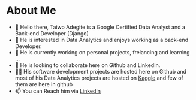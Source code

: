 # About Me

- 👋 Hello there, Taiwo Adegite is a Google Certified Data Analyst and a Back-end Developer (Django)
- 👀 He is interested in Data Analytics and enjoys working as a back-end Developer.
- 🌱 He is currently working on personal projects, frelancing and learning ...
- 💞️ He is looking to collaborate here on Github and LinkedIn.
- 👩‍💻 His software development projects are hosted here on Github and most of his Data Analytics projects are hosted on [Kaggle](https://www.kaggle.com/adegitetaiwo) and few of them are here in github
- 📫 You can Reach him via [LinkedIn](https://www.linkedin.com/in/taiwo-adegite-39849b187/)

<!---
Adegitetaiwo/Adegitetaiwo is a ✨ special ✨ repository because its `README.md` (this file) appears on your GitHub profile.
You can click the Preview link to take a look at your changes.
--->
